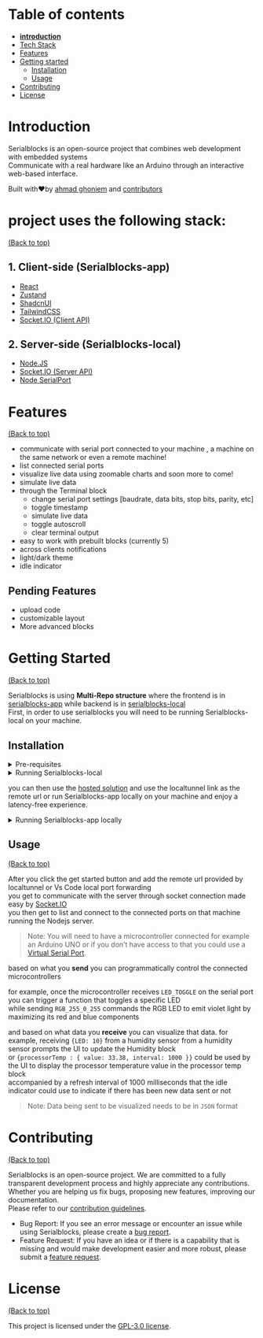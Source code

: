 # Table of contents


- **[introduction](https://github.com/Serialblocks/Serialblocks-app?tab=readme-ov-file#introduction)**
- [Tech Stack](https://github.com/Serialblocks/Serialblocks-app?tab=readme-ov-file#project-uses-the-following-stack)
- [Features](https://github.com/Serialblocks/Serialblocks-app?tab=readme-ov-file#features)
- [Getting started](https://github.com/Serialblocks/Serialblocks-app?tab=readme-ov-file#getting-started)
    - [Installation](https://github.com/Serialblocks/Serialblocks-app?tab=readme-ov-file#installation)
    - [Usage](https://github.com/Serialblocks/Serialblocks-app?tab=readme-ov-file#usage)
- [Contributing](https://github.com/Serialblocks/Serialblocks-app?tab=readme-ov-file#contributing)
- [License](https://github.com/Serialblocks/Serialblocks-app?tab=readme-ov-file#license)

# **Introduction**


Serialblocks is an open-source project that combines web development with embedded systems<br />
Communicate with a real hardware like an Arduino through an interactive web-based interface.

Built with❤︎by [ahmad ghoniem](https://twitter.com/yoshuawuyts) and [contributors](https://github.com/Serialblocks/Serialblocks-app/graphs/contributors)

# project uses the following stack:


[(Back to top)](https://github.com/Serialblocks/Serialblocks-app?tab=readme-ov-file#table-of-contents)

## 1. Client-side (Serialblocks-app)

- [React](https://reactjs.org/docs/getting-started.html)
- [Zustand](https://docs.pmnd.rs/zustand/getting-started/introduction)
- [ShadcnUI](https://ui.shadcn.com/)
- [TailwindCSS](https://tailwindcss.com/)
- [Socket.IO (Client API)](https://socket.io/docs/v4/client-api/)

## 2. Server-side (Serialblocks-local)

- [Node.JS](https://nodejs.org/)
- [Socket.IO (Server API)](https://socket.io/docs/v4/server-api/)
- [Node SerialPort](https://serialport.io/docs/)

# Features[](https://docs.amplication.com/#key-features-of-amplication)


[(Back to top)](https://github.com/Serialblocks/Serialblocks-app?tab=readme-ov-file#table-of-contents)

- communicate with serial port connected to your machine , a machine on the same network or even a remote machine!
- list connected serial ports
- visualize live data using zoomable charts and soon more to come!
- simulate live data
- through the Terminal block
    - change serial port settings [baudrate, data bits, stop bits, parity, etc]
    - toggle timestamp
    - simulate live data
    - toggle autoscroll
    - clear terminal output
- easy to work with prebuilt blocks (currently 5)
- across clients notifications
- light/dark theme
- idle indicator

## Pending Features

- upload code
- customizable layout
- More advanced blocks

# Getting Started


[(Back to top)](https://github.com/Serialblocks/Serialblocks-app?tab=readme-ov-file#table-of-contents)

Serialblocks is using **Multi-Repo structure** where the frontend is in [serialblocks-app](https://github.com/Serialblocks/Serialblocks-app) while backend is in [serialblocks-local](https://github.com/Serialblocks/Serialblocks-local)<br />
First, in order to use serialblocks you will need to be running Serialblocks-local on your machine.

## **Installation**

<details closed>
<summary>
Pre-requisites
</summary> <br />
    To be able to start using Serialblocks , make sure that you have the following prerequisites installed:

###

- Node.js
- NPM
- Git
</details>

<details closed>
<summary>
Running Serialblocks-local
</summary> <br />

> serialblocks-local is a nodejs server that will run on your machine that will interact with the connected serialports <br />
> using [Node SerialPort](https://serialport.io/) package.
1. Clone the repository and install dependencies:

```
git clone https://github.com/Serialblocks/Serialblocks-local && cd Serialblocks-local && npm install
```

2. Run the server script which will use port **3003** by default <br />
could be changed by changing `"config": {"port": "3003"}` in `package.json`<br />
this will run both _server script and _expose script concurrently<br />
_server will run the Nodejs server
<br /> while _expose will expose your localhost for easy sharing using [localtunnel](https://github.com/localtunnel/localtunnel).


```
npm run server
```
>
> Note: you can use Vs Code [local port forwarding](https://code.visualstudio.com/docs/editor/port-forwarding) which offers reduced latency when compared to localtunnel
>
 
</details>

you can then use the [hosted solution](https://serialblocks-app.vercel.app) and use the localtunnel link as the remote url
or run Serialblocks-app locally on your machine and enjoy a latency-free experience.<br />

<details closed>
<summary>
Running Serialblocks-app locally
</summary> <br />

    
1. Clone the repository and install dependencies:


```
git clone https://github.com/Serialblocks/Serialblocks-app && cd Serialblocks-app && npm install
```
    
2. Option 1: Running for production


```
# Build the app
npm run build

# Run the app in production mode
npm run client:prod
```

2. Option 2: Running for development


```
# Run the app in development mode
npm run client:dev
```
    
</details>

## **Usage**


[(Back to top)](https://github.com/Serialblocks/Serialblocks-app?tab=readme-ov-file#table-of-contents)

After you click the get started button and add the remote url provided by localtunnel or Vs Code local port forwarding<br />
you get to communicate with the server through socket connection made easy by [Socket.IO](https://socket.io/)<br />
you then get to list and connect to the connected ports on that machine running the Nodejs server.<br />

>
> Note: You will need to have a microcontroller connected for example an Arduino UNO or if you don’t have access to that you could use a [Virtual Serial Port](https://www.virtual-serial-port.org/).
> 

based on what you **send** you can programmatically control the connected microcontrollers

for example, once the microcontroller receives `LED_TOGGLE` on the serial port you can trigger a function that toggles a specific LED<br />
while sending `RGB_255_0_255` commands the RGB LED to emit violet light by maximizing its red and blue components<br />

and based on what data you **receive** you can visualize that data.
for example, receiving `{LED: 10}` from a humidity sensor from a humidity sensor prompts the UI to update the Humidity block<br />
or `{processorTemp : { value: 33.38, interval: 1000 }}` could be used by the UI to display the processor temperature value in the processor temp block<br />
accompanied by a refresh interval of 1000 milliseconds that the idle indicator could use to indicate if there has been new data sent or not<br />

>
> Note: Data being sent to be visualized needs to be in `JSON` format
> 

# **Contributing**


[(Back to top)](https://github.com/Serialblocks/Serialblocks-app?tab=readme-ov-file#table-of-contents)

Serialblocks is an open-source project. We are committed to a fully transparent development process and highly appreciate any contributions.<br />
Whether you are helping us fix bugs, proposing new features, improving our documentation.<br /> 
Please refer to our [contribution guidelines](https://github.com/Serialblocks/.github/blob/main/profile/CONTRIBUTING.md).

- Bug Report: If you see an error message or encounter an issue while using Serialblocks, please create a [bug report](https://github.com/serialblocks/serialblocks-app/issues/new?assignees=&labels=bug&title=%F0%9F%90%9B+Bug+Report%3A+).
- Feature Request: If you have an idea or if there is a capability that is missing and would make development easier and more robust, please submit a [feature request](https://github.com/serialblocks/serialblocks-app/issues/new?assignees=&labels=feature%20request).

# License


[(Back to top)](https://github.com/Serialblocks/Serialblocks-app?tab=readme-ov-file#table-of-contents)

This project is licensed under the [GPL-3.0 license](https://www.tldrlegal.com/license/gnu-general-public-license-v3-gpl-3).

